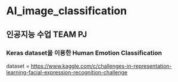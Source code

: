 # AI_image_classification

## 인공지능 수업 TEAM PJ 

### Keras dataset을 이용한 Human Emotion Classification 

dataset = https://www.kaggle.com/c/challenges-in-representation-learning-facial-expression-recognition-challenge
